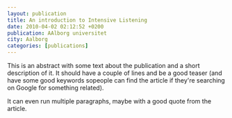 ```yaml
---
layout: publication
title: An introduction to Intensive Listening
date: 2010-04-02 02:12:52 +0200
publication: AAlborg universitet
city: Aalborg
categories: [publications]
---
```


This is an abstract with some text about the publication and a short description of it. It should have a couple of lines and be a good teaser (and have some good keywords sopeople can find the article if they're searching on Google for something related).

It can even run multiple paragraphs, maybe with a good quote from the article.
